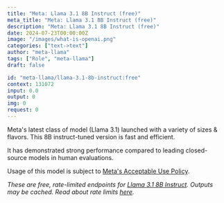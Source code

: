 ```yaml
---
title: "Meta: Llama 3.1 8B Instruct (free)"
meta_title: "Meta: Llama 3.1 8B Instruct (free)"
description: "Meta: Llama 3.1 8B Instruct (free)"
date: 2024-07-23T00:00:00Z
image: "/images/what-is-openai.png"
categories: ["text->text"]
author: "meta-llama"
tags: ["Role", "meta-llama"]
draft: false

id: "meta-llama/llama-3.1-8b-instruct:free"
context: 131072
input: 0.0
output: 0
img: 0
request: 0
---
```


Meta's latest class of model (Llama 3.1) launched with a variety of sizes & flavors. This 8B instruct-tuned version is fast and efficient.

It has demonstrated strong performance compared to leading closed-source models in human evaluations.

Usage of this model is subject to [Meta's Acceptable Use Policy](https://www.llama.com/llama3/use-policy/).

_These are free, rate-limited endpoints for [Llama 3.1 8B Instruct](/models/meta-llama/llama-3.1-8b-instruct). Outputs may be cached. Read about rate limits [here](/docs/limits)._

